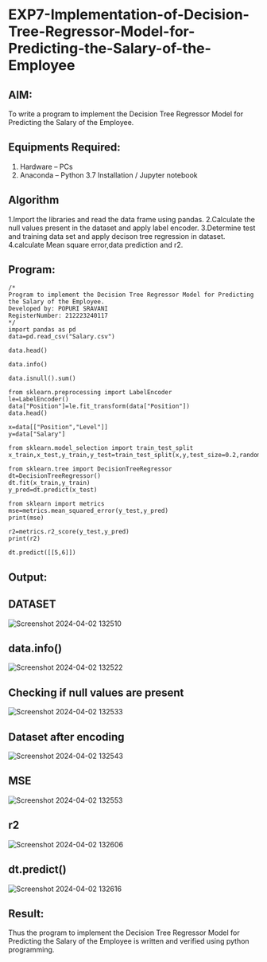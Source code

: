 # EXP7-Implementation-of-Decision-Tree-Regressor-Model-for-Predicting-the-Salary-of-the-Employee

## AIM:
To write a program to implement the Decision Tree Regressor Model for Predicting the Salary of the Employee.

## Equipments Required:
1. Hardware – PCs
2. Anaconda – Python 3.7 Installation / Jupyter notebook

## Algorithm
1.Import the libraries and read the data frame using pandas.
2.Calculate the null values present in the dataset and apply label encoder.
3.Determine test and training data set and apply decison tree regression in dataset.
4.calculate Mean square error,data prediction and r2. 


## Program:
```
/*
Program to implement the Decision Tree Regressor Model for Predicting the Salary of the Employee.
Developed by: POPURI SRAVANI
RegisterNumber: 212223240117 
*/
import pandas as pd
data=pd.read_csv("Salary.csv")

data.head()

data.info()

data.isnull().sum()

from sklearn.preprocessing import LabelEncoder
le=LabelEncoder()
data["Position"]=le.fit_transform(data["Position"])
data.head()

x=data[["Position","Level"]]
y=data["Salary"]

from sklearn.model_selection import train_test_split
x_train,x_test,y_train,y_test=train_test_split(x,y,test_size=0.2,random_state=2)

from sklearn.tree import DecisionTreeRegressor
dt=DecisionTreeRegressor()
dt.fit(x_train,y_train)
y_pred=dt.predict(x_test)

from sklearn import metrics
mse=metrics.mean_squared_error(y_test,y_pred)
print(mse)

r2=metrics.r2_score(y_test,y_pred)
print(r2)

dt.predict([[5,6]])

```

## Output:
## DATASET
![Screenshot 2024-04-02 132510](https://github.com/sravanipopuri2006/Implementation-of-Decision-Tree-Regressor-Model-for-Predicting-the-Salary-of-the-Employee/assets/139778301/daeaeaea-0064-4533-ad2c-95b46f981a78)
## data.info()
![Screenshot 2024-04-02 132522](https://github.com/sravanipopuri2006/Implementation-of-Decision-Tree-Regressor-Model-for-Predicting-the-Salary-of-the-Employee/assets/139778301/a0eb11a7-ce65-4dc2-b5c5-c4b23069259b)
## Checking if null values are present
![Screenshot 2024-04-02 132533](https://github.com/sravanipopuri2006/Implementation-of-Decision-Tree-Regressor-Model-for-Predicting-the-Salary-of-the-Employee/assets/139778301/fcef250f-d622-4e61-8ca6-452fcf7dd60f)
## Dataset after encoding
![Screenshot 2024-04-02 132543](https://github.com/sravanipopuri2006/Implementation-of-Decision-Tree-Regressor-Model-for-Predicting-the-Salary-of-the-Employee/assets/139778301/8b78ab1c-8bc9-4f90-94bc-1f07e0179ca1)

## MSE
![Screenshot 2024-04-02 132553](https://github.com/sravanipopuri2006/Implementation-of-Decision-Tree-Regressor-Model-for-Predicting-the-Salary-of-the-Employee/assets/139778301/7d9b7e2f-ec25-4cbf-86ad-fb8f8bdfb6f4)
## r2
![Screenshot 2024-04-02 132606](https://github.com/sravanipopuri2006/Implementation-of-Decision-Tree-Regressor-Model-for-Predicting-the-Salary-of-the-Employee/assets/139778301/9c1627ae-b5bb-4b55-becf-0589ad46be26)

## dt.predict()
![Screenshot 2024-04-02 132616](https://github.com/sravanipopuri2006/Implementation-of-Decision-Tree-Regressor-Model-for-Predicting-the-Salary-of-the-Employee/assets/139778301/331b40b1-77c1-444f-ac09-fbd4ed1eded2)



## Result:
Thus the program to implement the Decision Tree Regressor Model for Predicting the Salary of the Employee is written and verified using python programming.
